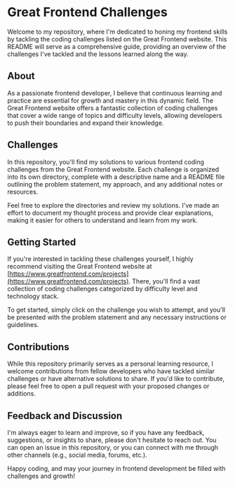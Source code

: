 # Great Frontend Challenges

Welcome to my repository, where I'm dedicated to honing my frontend skills by tackling the coding challenges listed on the Great Frontend website. This README will serve as a comprehensive guide, providing an overview of the challenges I've tackled and the lessons learned along the way.

## About

As a passionate frontend developer, I believe that continuous learning and practice are essential for growth and mastery in this dynamic field. The Great Frontend website offers a fantastic collection of coding challenges that cover a wide range of topics and difficulty levels, allowing developers to push their boundaries and expand their knowledge.

## Challenges

In this repository, you'll find my solutions to various frontend coding challenges from the Great Frontend website. Each challenge is organized into its own directory, complete with a descriptive name and a README file outlining the problem statement, my approach, and any additional notes or resources.

Feel free to explore the directories and review my solutions. I've made an effort to document my thought process and provide clear explanations, making it easier for others to understand and learn from my work.

## Getting Started

If you're interested in tackling these challenges yourself, I highly recommend visiting the Great Frontend website at [https://www.greatfrontend.com/projects](https://www.greatfrontend.com/projects). There, you'll find a vast collection of coding challenges categorized by difficulty level and technology stack.

To get started, simply click on the challenge you wish to attempt, and you'll be presented with the problem statement and any necessary instructions or guidelines.

## Contributions

While this repository primarily serves as a personal learning resource, I welcome contributions from fellow developers who have tackled similar challenges or have alternative solutions to share. If you'd like to contribute, please feel free to open a pull request with your proposed changes or additions.

## Feedback and Discussion

I'm always eager to learn and improve, so if you have any feedback, suggestions, or insights to share, please don't hesitate to reach out. You can open an issue in this repository, or you can connect with me through other channels (e.g., social media, forums, etc.).

Happy coding, and may your journey in frontend development be filled with challenges and growth!
